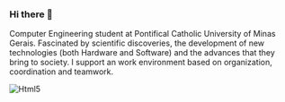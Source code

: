 ### Hi there 👋


Computer Engineering student at Pontifical Catholic University of Minas Gerais. Fascinated by scientific discoveries, the development of new technologies (both Hardware and Software) and the advances that they bring to society. I support an work environment based on organization, coordination and teamwork.

<img alt="Html5" src="https://img.shields.io/badge/HTML5-E34F26?style=for-the-badge&logo=html5&logoColor=white%22/%3E"/>
